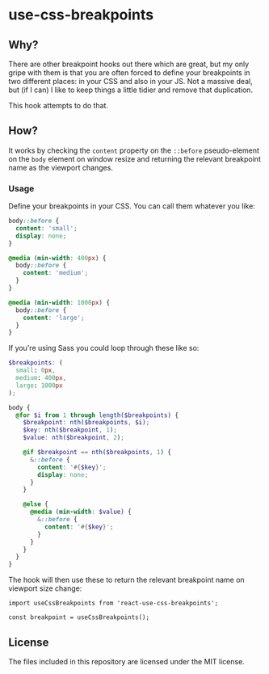 # use-css-breakpoints

## Why?

There are other breakpoint hooks out there which are great, but my only gripe with them is that you are often forced to define your breakpoints in two different places: in your CSS and also in your JS. Not a massive deal, but (if I can) I like to keep things a little tidier and remove that duplication.

This hook attempts to do that.

## How?

It works by checking the `content` property on the `::before` pseudo-element on the `body` element on window resize and returning the relevant breakpoint name as the viewport changes.

### Usage

Define your breakpoints in your CSS. You can call them whatever you like:

```css
body::before {
  content: 'small';
  display: none;
}

@media (min-width: 400px) {
  body::before {
    content: 'medium';
  }
}

@media (min-width: 1000px) {
  body::before {
    content: 'large';
  }
}
```

If you're using Sass you could loop through these like so:

```scss
$breakpoints: (
  small: 0px,
  medium: 400px,
  large: 1000px
);

body {
  @for $i from 1 through length($breakpoints) {
    $breakpoint: nth($breakpoints, $i);
    $key: nth($breakpoint, 1);
    $value: nth($breakpoint, 2);

    @if $breakpoint == nth($breakpoints, 1) {
      &::before {
        content: '#{$key}';
        display: none;
      }
    }

    @else {
      @media (min-width: $value) {
        &::before {
          content: '#{$key}';
        }
      }
    }
  }
}
```

The hook will then use these to return the relevant breakpoint name on viewport size change:

```tsx
import useCssBreakpoints from 'react-use-css-breakpoints';

const breakpoint = useCssBreakpoints();
```

## License

The files included in this repository are licensed under the MIT license.
